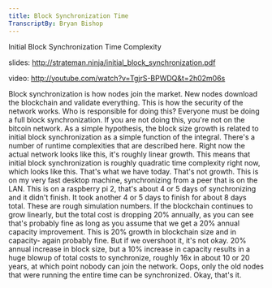 ```yaml
---
title: Block Synchronization Time
TranscriptBy: Bryan Bishop
---
```


Initial Block Synchronization Time Complexity

slides: <http://strateman.ninja/initial_block_synchronization.pdf>

video: <http://youtube.com/watch?v=TgjrS-BPWDQ&t=2h02m06s>

Block synchronization is how nodes join the market. New nodes download the blockchain and validate everything. This is how the security of the network works. Who is responsible for doing this? Everyone must be doing a full block synchronization. If you are not doing this, you're not on the bitcoin network. As a simple hypothesis, the block size growth is related to initial block synchronization as a simple function of the integral. There's a number of runtime complexities that are described here. Right now the actual network looks like this, it's roughly linear growth. This means that initial block synchronization is roughly quadratic time complexity right now, which looks like this. That's what we have today. That's not growth. This is on my very fast desktop machine, synchronizing from a peer that is on the LAN. This is on a raspberry pi 2, that's about 4 or 5 days of synchronizing and it didn't finish. It took another 4 or 5 days to finish for about 8 days total. These are rough simulation numbers. If the blockchain continues to grow linearly, but the total cost is dropping 20% annually, as you can see that's probably fine as long as you assume that we get a 20% annual capacity improvement. This is 20% growth in blockchain size and in capacity- again probably fine. But if we overshoot it, it's not okay. 20% annual increase in block size, but a 10% increase in capacity results in a huge blowup of total costs to synchronize, roughly 16x in about 10 or 20 years, at which point nobody can join the network. Oops, only the old nodes that were running the entire time can be synchronized. Okay, that's it.
